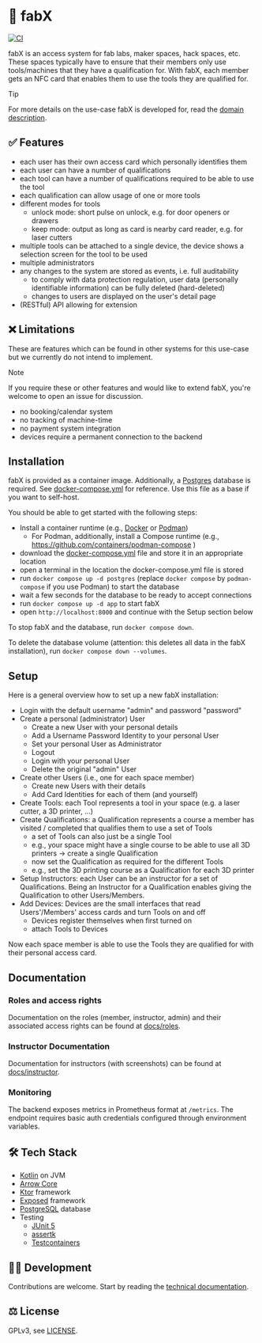 # 🔐 fabX

[![CI](https://github.com/fabXlabs/fabX/actions/workflows/ci.yml/badge.svg?branch=main)](https://github.com/fabXlabs/fabX/actions/workflows/ci.yml)

fabX is an access system for fab labs, maker spaces, hack spaces, etc. These spaces typically have to ensure that their
members only use tools/machines that they have a qualification for. With fabX, each member gets an NFC card that enables
them to use the tools they are qualified for.

> [!TIP]
> For more details on the use-case fabX is developed for, read the [domain description](docs/domain-description.md).

## ✅ Features

* each user has their own access card which personally identifies them
* each user can have a number of qualifications
* each tool can have a number of qualifications required to be able to use the tool
* each qualification can allow usage of one or more tools
* different modes for tools
    * unlock mode: short pulse on unlock, e.g. for door openers or drawers
    * keep mode: output as long as card is nearby card reader, e.g. for laser cutters
* multiple tools can be attached to a single device, the device shows a selection screen for the tool to be used
* multiple administrators
* any changes to the system are stored as events, i.e. full auditability
  * to comply with data protection regulation, user data (personally identifiable information) can be fully 
    deleted (hard-deleted)
  * changes to users are displayed on the user's detail page
* (RESTful) API allowing for extension

## ❌ Limitations

These are features which can be found in other systems for this use-case but we currently do not intend to implement. 

> [!NOTE]
> If you require these or other features and would like to extend fabX, you're welcome to open an issue for discussion.

* no booking/calendar system
* no tracking of machine-time
* no payment system integration
* devices require a permanent connection to the backend

## Installation

fabX is provided as a container image. Additionally, a [Postgres](https://www.postgresql.org) database is required. 
See [docker-compose.yml](docker-compose.yml) for reference. Use this file as a base if you want to self-host.

You should be able to get started with the following steps:
* Install a container runtime (e.g., [Docker](https://docs.docker.com/get-docker/) or [Podman](https://podman.io/get-started))
  * For Podman, additionally, install a Compose runtime (e.g., https://github.com/containers/podman-compose )
* download the [docker-compose.yml](docker-compose.yml) file and store it in an appropriate location
* open a terminal in the location the docker-compose.yml file is stored
* run `docker compose up -d postgres` (replace `docker compose` by `podman-compose` if you use Podman) to start the database
* wait a few seconds for the database to be ready to accept connections
* run `docker compose up -d app` to start fabX
* open `http://localhost:8000` and continue with the Setup section below

To stop fabX and the database, run `docker compose down`.

To delete the database volume (attention: this deletes all data in the fabX installation), 
run `docker compose down --volumes`.

## Setup

Here is a general overview how to set up a new fabX installation:

* Login with the default username "admin" and password "password"
* Create a personal (administrator) User
    * Create a new User with your personal details
    * Add a Username Password Identity to your personal User
    * Set your personal User as Administrator
    * Logout
    * Login with your personal User
    * Delete the original "admin" User
* Create other Users (i.e., one for each space member)
    * Create new Users with their details
    * Add Card Identities for each of them (and yourself)
* Create Tools: each Tool represents a tool in your space (e.g. a laser cutter, a 3D printer, ...)
* Create Qualifications: a Qualification represents a course a member has visited / completed that qualifies them to use
  a set of Tools
    * a set of Tools can also just be a single Tool
    * e.g., your space might have a single course to be able to use all 3D printers -> create a single Qualification
    * now set the Qualification as required for the different Tools
    * e.g., set the 3D printing course as a Qualification for each 3D printer
* Setup Instructors: each User can be an instructor for a set of Qualifications. Being an Instructor for a Qualification
  enables giving the Qualification to other Users/Members.
* Add Devices: Devices are the small interfaces that read Users'/Members' access cards and turn Tools on and off
    * Devices register themselves when first turned on
    * attach Tools to Devices 

Now each space member is able to use the Tools they are qualified for with their personal access card.

## Documentation

### Roles and access rights

Documentation on the roles (member, instructor, admin) and their associated access rights can be found at
[docs/roles](docs/roles.md). 

### Instructor Documentation

Documentation for instructors (with screenshots) can be found at [docs/instructor](docs/instructor.md).

### Monitoring

The backend exposes metrics in Prometheus format at `/metrics`. The endpoint requires basic auth credentials configured
through environment variables.

## 🛠 Tech Stack

* [Kotlin](https://kotlinlang.org) on JVM
* [Arrow Core](https://arrow-kt.io/docs/core/)
* [Ktor](https://ktor.io) framework
* [Exposed](https://github.com/JetBrains/Exposed) framework
* [PostgreSQL](https://www.postgresql.org) database
* Testing
    * [JUnit 5](https://junit.org/junit5/)
    * [assertk](https://github.com/willowtreeapps/assertk)
    * [Testcontainers](https://www.testcontainers.org)

## 🧑‍💻 Development

Contributions are welcome. Start by reading the [technical documentation](docs).

## ⚖️ License

GPLv3, see [LICENSE](LICENSE).
